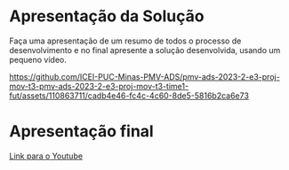 # Apresentação da Solução

Faça uma apresentação de um resumo de todos o processo de desenvolvimento e no final apresente a solução desenvolvida, usando um pequeno vídeo.


https://github.com/ICEI-PUC-Minas-PMV-ADS/pmv-ads-2023-2-e3-proj-mov-t3-pmv-ads-2023-2-e3-proj-mov-t3-time1-fut/assets/110863711/cadb4e46-fc4c-4c60-8de5-5816b2ca6e73

# Apresentação final

[Link para o Youtube](https://youtu.be/y2VAgCs1h24)
